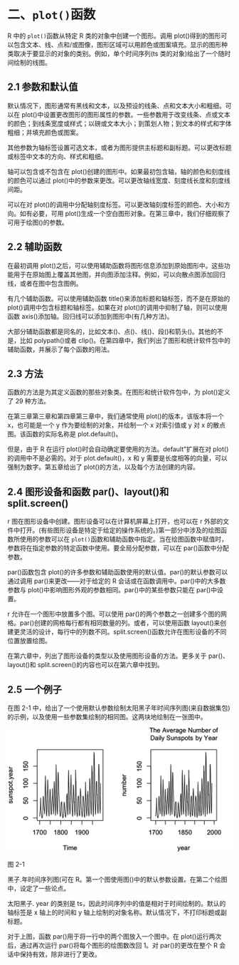 # 二、`plot()`函数

R 中的 `plot()`函数从特定 R 类的对象中创建一个图形。调用 plot()得到的图形可以包含文本、线、点和/或图像，图形区域可以用颜色或图案填充。显示的图形种类取决于要显示的对象的类别。例如，单个时间序列(ts 类的对象)给出了一个随时间绘制的线图。

## 2.1 参数和默认值

默认情况下，图形通常有黑线和文本，以及预设的线条、点和文本大小和粗细。可以在 plot()中设置更改图形的图形属性的参数。一些参数用于改变线条、点或文本的颜色；到线条宽度或样式；以磅或文本大小；到策划人物；到文本的样式和字体粗细；并填充颜色或图案。

其他参数为轴标签设置可选文本，或者为图形提供主标题和副标题。可以更改标题或标签中文本的方向、样式和粗细。

轴可以包含或不包含在 plot()创建的图形中。如果最初包含轴，轴的颜色和刻度线的颜色可以通过 plot()中的参数来更改。可以更改轴线宽度、刻度线长度和刻度线间距。

可以在对 plot()的调用中分配轴刻度标签。可以更改轴刻度标签的颜色、大小和方向。如有必要，可用 plot()生成一个空白图形对象。在第三章中，我们仔细观察了可用于绘图()的参数。

## 2.2 辅助函数

在最初调用 plot()之后，可以使用辅助函数将图形信息添加到原始图形中。这些功能用于在原始图上覆盖其他图，并向图添加注释。例如，可以向散点图添加回归线，或者在图中包含图例。

有几个辅助函数。可以使用辅助函数 title()来添加标题和轴标签，而不是在原始的 plot()调用中包含标题和轴标签。如果在对 plot()的调用中抑制了轴，则可以使用函数 axis()添加轴。回归线可以添加到图形中(有几种方法)。

大部分辅助函数都是同名的，比如文本()、点()、线()、段()和箭头()。其他的不是，比如 polypath()或者 clip()。在第四章中，我们列出了图形和统计软件包中的辅助函数，并展示了每个函数的用法。

## 2.3 方法

函数的方法是为其定义函数的那些对象类。在图形和统计软件包中，为 plot()定义了 29 种方法。

在第三章第三章和第四章第三章中，我们通常使用 plot()的版本，该版本将一个 x，也可能是一个 y 作为要绘制的对象，并绘制一个 x 对索引值或 y 对 x 的散点图。该函数的实际名称是 plot.default()。

但是，由于 R 在运行 plot()时会自动确定要使用的方法。default”扩展在对 plot()的调用中不是必需的。对于 plot.default()，x 和 y 需要是长度相等的向量，可以强制为数字。第五章给出了 plot()的方法，以及每个方法创建的内容。

## 2.4 图形设备和函数 par()、layout()和 split.screen()

r 图在图形设备中创建。图形设备可以在计算机屏幕上打开，也可以在 r 外部的文件中打开。(有些图形设备是特定于给定的操作系统的。)第一部分中涉及的绘图函数所使用的参数可以在 `plot()`函数和辅助函数中指定。当在绘图函数中赋值时，参数将在指定参数的特定函数中使用。要全局分配参数，可以在 par()函数中分配参数。

par()函数包含 plot()的许多参数和辅助函数使用的默认值。par()的默认参数可以通过调用 par()来更改——对于给定的 R 会话或在函数调用中。par()中的大多数参数与 plot()中影响图形外观的参数相同。par()中的某些参数只能在 par()中设置。

r 允许在一个图形中放置多个图。可以使用 par()的两个参数之一创建多个图的网格。par()创建的网格每行都有相同数量的列。或者，可以使用函数 layout()来创建更灵活的设计，每行中的列数不同。split.screen()函数允许在图形设备的不同位置放置绘图。

在第六章中，列出了图形设备的类型以及使用图形设备的方法。更多关于 par()、layout()和 split.screen()的内容也可以在第六章中找到。

## 2.5 一个例子

在图 2-1 中，给出了一个使用默认参数绘制太阳黑子年时间序列图(来自数据集包)的示例，以及使用一些参数集绘制的相同图。这两块地绘制在一张图中。

![img/502384_1_En_2_Fig1_HTML.jpg](img/502384_1_En_2_Fig1_HTML.jpg)

图 2-1

黑子.年时间序列图(可在 R。第一个图使用图()中的默认参数设置。在第二个绘图中，设定了一些论点。

太阳黑子. year 的类别是 ts，因此时间序列中的值是相对于时间绘制的。默认的轴标签是 x 轴上的时间和 y 轴上绘制的对象名称。默认情况下，不打印标题或副标题。

对于上图，函数 par()用于将一行中的两个图放入一个图中。在 plot()运行两次后，通过再次运行 par()将每个图形的绘图数改回 1。对 par()的更改在整个 R 会话中保持有效，除非进行了更改。